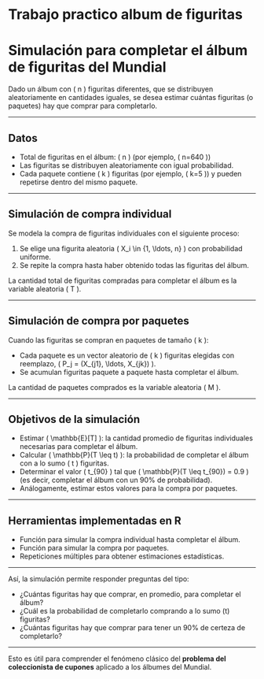 # Trabajo practico album de figuritas

# Simulación para completar el álbum de figuritas del Mundial

Dado un álbum con \( n \) figuritas diferentes, que se distribuyen aleatoriamente en cantidades iguales, se desea estimar cuántas figuritas (o paquetes) hay que comprar para completarlo.

---

## Datos

- Total de figuritas en el álbum: \( n \) (por ejemplo, \( n=640 \))
- Las figuritas se distribuyen aleatoriamente con igual probabilidad.
- Cada paquete contiene \( k \) figuritas (por ejemplo, \( k=5 \)) y pueden repetirse dentro del mismo paquete.

---

## Simulación de compra individual

Se modela la compra de figuritas individuales con el siguiente proceso:

1. Se elige una figurita aleatoria \( X_i \in \{1, \ldots, n\} \) con probabilidad uniforme.
2. Se repite la compra hasta haber obtenido todas las figuritas del álbum.

La cantidad total de figuritas compradas para completar el álbum es la variable aleatoria \( T \).

---

## Simulación de compra por paquetes

Cuando las figuritas se compran en paquetes de tamaño \( k \):

- Cada paquete es un vector aleatorio de \( k \) figuritas elegidas con reemplazo, \( P_j = (X_{j1}, \ldots, X_{jk}) \).
- Se acumulan figuritas paquete a paquete hasta completar el álbum.

La cantidad de paquetes comprados es la variable aleatoria \( M \).

---

## Objetivos de la simulación

- Estimar \( \mathbb{E}[T] \): la cantidad promedio de figuritas individuales necesarias para completar el álbum.
- Calcular \( \mathbb{P}(T \leq t) \): la probabilidad de completar el álbum con a lo sumo \( t \) figuritas.
- Determinar el valor \( t_{90} \) tal que \( \mathbb{P}(T \leq t_{90}) = 0.9 \) (es decir, completar el álbum con un 90% de probabilidad).
- Análogamente, estimar estos valores para la compra por paquetes.
  
---

## Herramientas implementadas en R

- Función para simular la compra individual hasta completar el álbum.
- Función para simular la compra por paquetes.
- Repeticiones múltiples para obtener estimaciones estadísticas.

---

Así, la simulación permite responder preguntas del tipo:

- ¿Cuántas figuritas hay que comprar, en promedio, para completar el álbum?  
- ¿Cuál es la probabilidad de completarlo comprando a lo sumo \(t\) figuritas?  
- ¿Cuántas figuritas hay que comprar para tener un 90% de certeza de completarlo?  



---

Esto es útil para comprender el fenómeno clásico del **problema del coleccionista de cupones** aplicado a los álbumes del Mundial.
